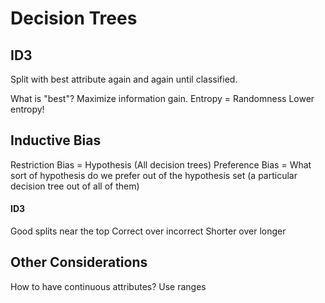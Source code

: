 # Decision Trees
## ID3
Split with best attribute again and again until classified.

What is "best"?
Maximize information gain.
Entropy = Randomness
Lower entropy!

## Inductive Bias
Restriction Bias = Hypothesis (All decision trees)
Preference Bias = What sort of hypothesis do we prefer out of the hypothesis set (a particular decision tree out of all of them)

#### ID3
Good splits near the top
Correct over incorrect
Shorter over longer

## Other Considerations
How to have continuous attributes?
Use ranges
